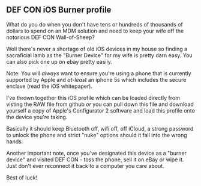 ## DEF CON iOS Burner profile

What do you do when you don't have tens or hundreds of thousands of dollars to spend on an MDM solution and need to keep your 
wife off the notorious DEF CON Wall-of-Sheep?

Well there's never a shortage of old iOS devices in my house so finding a sacraficial lamb as the "Burner Device" for my wife 
is pretty darn easy. You can also pick one up on ebay pretty easily. 

Note: You will _always_ want to ensure you're using a phone that is currently supported by Apple and _at-least_ an iphone 5s which includes
the secure enclave (read the iOS whitepaper). 

I've thrown together this iOS profile which can be loaded directly from visting the RAW file from github *or* you can pull down this file
and download yourself a copy of Apple's Configurator 2 software and load this profile onto the device you're taking. 

Basically it should keep Bluetooth off, wifi off, off iCloud, a strong password to unlock the phone and strict "nuke" options should
it fall into the wrong hands. 


Another important note, once you've designated this device as a "burner device" and visited DEF CON - toss the phone, sell it on eBay or wipe it. Just don't ever reconnect it back to a computer you care about. 

Best of luck!
